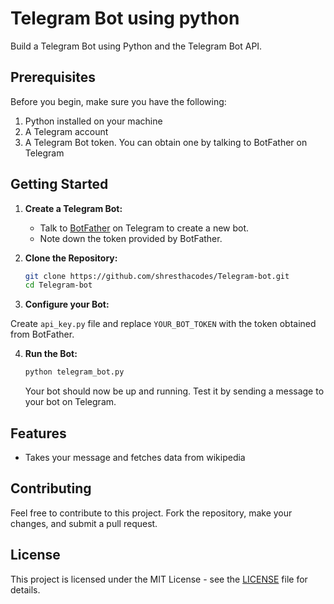 # Telegram Bot using python

Build a Telegram Bot using Python and the Telegram Bot API.

## Prerequisites
Before you begin, make sure you have the following:
<ol>
  <li>Python installed on your machine</li>
  <li>A Telegram account</li>
  <li>A Telegram Bot token. You can obtain one by talking to BotFather on Telegram</li>
</ol>


## Getting Started

1. **Create a Telegram Bot:**

   - Talk to [BotFather](https://core.telegram.org/bots#botfather) on Telegram to create a new bot.
   - Note down the token provided by BotFather.

2. **Clone the Repository:**

   ```bash
   git clone https://github.com/shresthacodes/Telegram-bot.git
   cd Telegram-bot
   ```

3. **Configure your Bot:**

  Create `api_key.py` file and replace `YOUR_BOT_TOKEN` with the token obtained from BotFather.

4. **Run the Bot:**

   ```bash
   python telegram_bot.py
   ```

   Your bot should now be up and running. Test it by sending a message to your bot on Telegram.

## Features

- Takes your message and fetches data from wikipedia

## Contributing

Feel free to contribute to this project. Fork the repository, make your changes, and submit a pull request.

## License

This project is licensed under the MIT License - see the [LICENSE](LICENSE) file for details.

